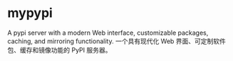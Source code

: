 # mypypi
A pypi server with a modern Web interface, customizable packages, caching, and mirroring functionality. 一个具有现代化 Web 界面、可定制软件包、缓存和镜像功能的 PyPI 服务器。 
